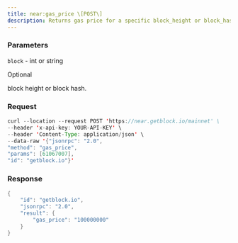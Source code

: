 ```yaml
---
title: near:gas_price \[POST\]
description: Returns gas price for a specific block_height or block_hash.Using \[null\] will return the most recent blocks gas price.
---
```


### Parameters


`block` - int or string

Optional

block height or block hash.

### Request

``` java
curl --location --request POST 'https://near.getblock.io/mainnet' \ 
--header 'x-api-key: YOUR-API-KEY' \ 
--header 'Content-Type: application/json' \ 
--data-raw '{"jsonrpc": "2.0",
"method": "gas_price",
"params": [61067007],
"id": "getblock.io"}'
```

###  Response

``` java
{
    "id": "getblock.io",
    "jsonrpc": "2.0",
    "result": {
        "gas_price": "100000000"
    }
}
```

